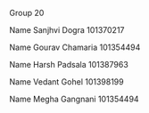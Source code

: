 Group 20

Name Sanjhvi Dogra 101370217

Name Gourav Chamaria 101354494

Name Harsh Padsala 101387963

Name Vedant Gohel 101398199

Name Megha Gangnani 101354494
